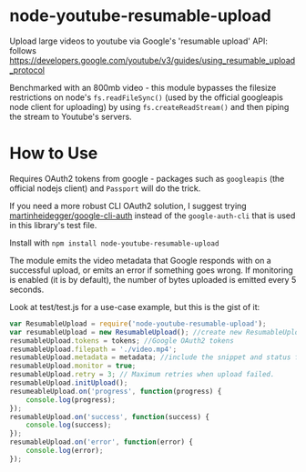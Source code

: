 node-youtube-resumable-upload
=============================

Upload large videos to youtube via Google's 'resumable upload' API:
follows https://developers.google.com/youtube/v3/guides/using_resumable_upload_protocol

Benchmarked with an 800mb video - this module bypasses the filesize restrictions on node's `fs.readFileSync()` (used by the official googleapis node client for uploading) by using `fs.createReadStream()` and then piping the stream to Youtube's servers.


How to Use
==========

Requires OAuth2 tokens from google - packages such as `googleapis` (the official nodejs client) and `Passport` will do the trick.

If you need a more robust CLI OAuth2 solution, I suggest trying [martinheidegger/google-cli-auth](https://github.com/martinheidegger/google-cli-auth) instead of the `google-auth-cli` that is used in this library's test file.

Install with `npm install node-youtube-resumable-upload`

The module emits the video metadata that Google responds with on a successful upload, or emits an error if something goes wrong. If monitoring is enabled (it is by default), the number of bytes uploaded is emitted every 5 seconds. 

Look at test/test.js for a use-case example, but this is the gist of it:

```javascript
var ResumableUpload = require('node-youtube-resumable-upload');
var resumableUpload = new ResumableUpload(); //create new ResumableUpload
resumableUpload.tokens = tokens; //Google OAuth2 tokens
resumableUpload.filepath = './video.mp4';
resumableUpload.metadata = metadata; //include the snippet and status for the video
resumableUpload.monitor = true;
resumableUpload.retry = 3; // Maximum retries when upload failed.
resumableUpload.initUpload();
resumeableUpload.on('progress', function(progress) {
	console.log(progress);
});
resumableUpload.on('success', function(success) {
	console.log(success);
});
resumableUpload.on('error', function(error) {
	console.log(error);
});
```

